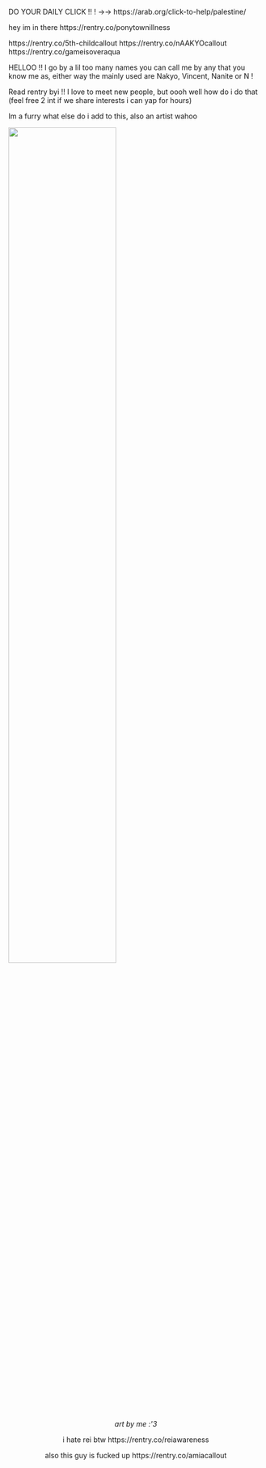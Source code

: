 <p>DO YOUR DAILY CLICK !! ! →→ https://arab.org/click-to-help/palestine/<p>
<p>hey im in there https://rentry.co/ponytownillness</p>
<p>https://rentry.co/5th-childcallout https://rentry.co/nAAKYOcallout https://rentry.co/gameisoveraqua </p> 
<p>HELLOO !! I go by a lil too many names you can call me by any that you know me as, either way the mainly used are Nakyo, Vincent, Nanite or N ! </p>
<p>Read rentry byi !! I love to meet new people, but oooh well how do i do that (feel free 2 int if we share interests i can yap for hours) </p> 
<p>Im a furry what else do i add to this, also an artist wahoo</p>
<p><img src="https://file.garden/Zdo7L-gxzVCR--Zn/weezer1.png" class="align-self-center" style="width: 65%;"></p>
<p><center><i>art by me :'3</i></p>
<p>i hate rei btw https://rentry.co/reiawareness </p>
<p>also this guy is fucked up https://rentry.co/amiacallout</p>
